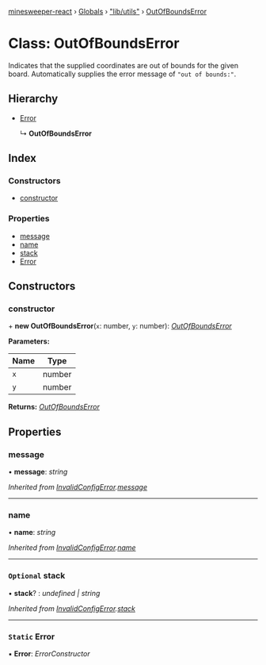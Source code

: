 [minesweeper-react](../README.md) › [Globals](../globals.md) › ["lib/utils"](../modules/_lib_utils_.md) › [OutOfBoundsError](_lib_utils_.outofboundserror.md)

# Class: OutOfBoundsError

Indicates that the supplied coordinates are out of bounds for the given board.
Automatically supplies the error message of `"out of bounds:"`.

## Hierarchy

* [Error](_lib_utils_.invalidconfigerror.md#static-error)

  ↳ **OutOfBoundsError**

## Index

### Constructors

* [constructor](_lib_utils_.outofboundserror.md#constructor)

### Properties

* [message](_lib_utils_.outofboundserror.md#message)
* [name](_lib_utils_.outofboundserror.md#name)
* [stack](_lib_utils_.outofboundserror.md#optional-stack)
* [Error](_lib_utils_.outofboundserror.md#static-error)

## Constructors

###  constructor

\+ **new OutOfBoundsError**(`x`: number, `y`: number): *[OutOfBoundsError](_lib_utils_.outofboundserror.md)*

**Parameters:**

Name | Type |
------ | ------ |
`x` | number |
`y` | number |

**Returns:** *[OutOfBoundsError](_lib_utils_.outofboundserror.md)*

## Properties

###  message

• **message**: *string*

*Inherited from [InvalidConfigError](_lib_utils_.invalidconfigerror.md).[message](_lib_utils_.invalidconfigerror.md#message)*

___

###  name

• **name**: *string*

*Inherited from [InvalidConfigError](_lib_utils_.invalidconfigerror.md).[name](_lib_utils_.invalidconfigerror.md#name)*

___

### `Optional` stack

• **stack**? : *undefined | string*

*Inherited from [InvalidConfigError](_lib_utils_.invalidconfigerror.md).[stack](_lib_utils_.invalidconfigerror.md#optional-stack)*

___

### `Static` Error

▪ **Error**: *ErrorConstructor*
